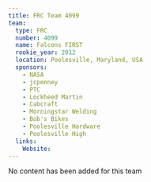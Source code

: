 ```yaml
---
title: FRC Team 4099
team:
  type: FRC
  number: 4099
  name: Falcons FIRST
  rookie_year: 2012
  location: Poolesville, Maryland, USA
  sponsors:
    - NASA
    - jcpenney
    - PTC
    - Lockheed Martin
    - Cabcraft
    - Morningstar Welding
    - Bob's Bikes
    - Poolesville Hardware
    - Poolesville High
  links:
    Website: 
---
```

No content has been added for this team